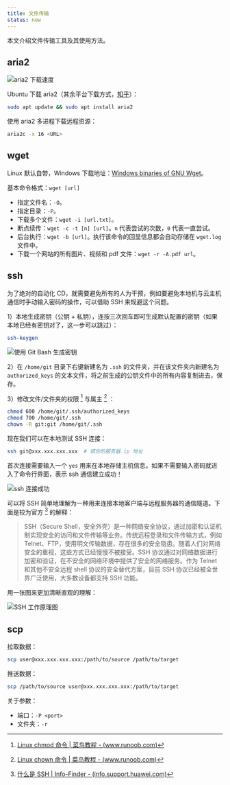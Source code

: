 ```yaml
---
title: 文件传输
status: new
---
```


本文介绍文件传输工具及其使用方法。

## aria2

![aria2 下载速度](https://cdn.dwj601.cn/images/20250423164102829.png)

Ubuntu 下载 aria2（其余平台下载方式，[知乎](https://zhuanlan.zhihu.com/p/637294044)）：

```bash
sudo apt update && sudo apt install aria2
```

使用 aria2 多进程下载远程资源：

```bash
aria2c -x 16 <URL>
```

## wget

Linux 默认自带，Windows 下载地址：[Windows binaries of GNU Wget](https://eternallybored.org/misc/wget/)。

基本命令格式：`wget [url]`

- 指定文件名：`-O`。
- 指定目录：`-P`。
- 下载多个文件：`wget -i [url.txt]`。
- 断点续传：`wget -c -t [n] [url]`。`n` 代表尝试的次数，`0` 代表一直尝试。
- 后台执行：`wget -b [url]`。执行该命令的回显信息都会自动存储在 `wget.log` 文件中。
- 下载一个网站的所有图片、视频和 pdf 文件：`wget -r -A.pdf url`。

## ssh

为了绝对的自动化 CD，就需要避免所有的人为干预，例如要避免本地机与云主机通信时手动输入密码的操作，可以借助 SSH 来规避这个问题。

1）本地生成密钥（公钥 + 私钥），连按三次回车即可生成默认配置的密钥（如果本地已经有密钥对了，这一步可以跳过）：

```bash
ssh-keygen
```

![使用 Git Bash 生成密钥](https://cdn.dwj601.cn/images/202404071758590.png)

2）在 `/home/git` 目录下右键新建名为 `.ssh` 的文件夹，并在该文件夹内新建名为 `authorized_keys` 的文本文件，将之前生成的公钥文件中的所有内容复制进去，保存。

3）修改文件/文件夹的权限 [^chmod] 与属主 [^chown] ：

[^chmod]: [Linux chmod 命令 | 菜鸟教程 - (www.runoob.com)](https://www.runoob.com/linux/linux-comm-chmod.html)
[^chown]: [Linux chown 命令 | 菜鸟教程 - (www.runoob.com)](https://www.runoob.com/linux/linux-comm-chown.html)

```bash
chmod 600 /home/git/.ssh/authorized_keys
chmod 700 /home/git/.ssh
chown -R git:git /home/git/.ssh
```

现在我们可以在本地测试 SSH 连接：

```bash
ssh git@xxx.xxx.xxx.xxx  # 填你的服务器 ip 地址
```

首次连接需要输入一个 `yes` 用来在本地存储主机信息。如果不需要输入密码就进入了命令行界面，表示 ssh 通信建立成功！

![ssh 连接成功](https://cdn.dwj601.cn/images/202404071826099.png)

可以将 SSH 简单地理解为一种用来连接本地客户端与远程服务器的通信隧道。下面是较为官方 [^ssh] 的解释：

[^ssh]: [什么是 SSH | Info-Finder - (info.support.huawei.com)](https://info.support.huawei.com/info-finder/encyclopedia/zh/SSH.html)

> SSH（Secure Shell，安全外壳）是一种网络安全协议，通过加密和认证机制实现安全的访问和文件传输等业务。传统远程登录和文件传输方式，例如 Telnet、FTP，使用明文传输数据，存在很多的安全隐患。随着人们对网络安全的重视，这些方式已经慢慢不被接受。SSH 协议通过对网络数据进行加密和验证，在不安全的网络环境中提供了安全的网络服务。作为 Telnet 和其他不安全远程 shell 协议的安全替代方案，目前 SSH 协议已经被全世界广泛使用，大多数设备都支持 SSH 功能。

用一张图来更加清晰直观的理解：

![SSH 工作原理图](https://cdn.dwj601.cn/images/202404081642038.png)

## scp

拉取数据：

```bash
scp user@xxx.xxx.xxx.xxx:/path/to/source /path/to/target
```

推送数据：

```bash
scp /path/to/source user@xxx.xxx.xxx.xxx:/path/to/target
```

关于参数：

- 端口：`-P <port>`
- 文件夹：`-r`
